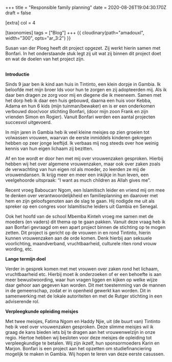 +++
title = "Responsible family planning"
date = 2020-08-26T19:04:30.170Z
draft = false

[extra]
col = 4

[taxonomies]
tags = ["Blog"]
+++
{{ cloudinary(path="amadouxl", width="300", opts="ar_3:2") }}

<p class="text-justify" style="white-space: pre-wrap">Susan van der Ploeg heeft dit project opgezet. Zij werkt hierin samen met Bonfari. In het onderstaande stuk legt zij uit wat zij binnen dit project doet en wat de doelen van het project zijn. 

**Introductie**

Sinds 9 jaar ben ik kind aan huis in Tintinto, een klein dorpje in Gambia. Ik beloofde met mijn broer Ids voor hun te zorgen en zij adopteerden mij. Als ik daar ben dragen ze zorg voor mij en diegene die ik meeneem. Samen met het dorp heb ik daar een huis gebouwd, daarna een huis voor Kebba, Adama en hun 6 kids (mijn tuinman/bewaker) en is er een onderkomen verbouwd door/voor stichting Bonfari, (door mijn zoon Frank en zijn vrienden Simon en Rogier). Vanuit Bonfari werden een aantal projecten succesvol uitgevoerd.

In mijn jaren in Gambia heb ik veel kleine meisjes op zien groeien tot volwassen vrouwen, waarvan de eerste inmiddels kinderen gekregen hebben op zeer jonge leeftijd. Ik verbaas mij nog steeds over hoe weinig kennis van hun eigen lichaam zij bezitten.

Af en toe wordt er door hen met mij over vrouwenzaken gesproken. Hierbij hebben wij het over algemene vrouwenzaken, maar ook over zaken zoals de verwachting van hun eigen rol als moeder, zo leerden ze mij de vrouwendansen. Ik krijg meer en meer een inkijkje in hun leven, een veelgehoorde uitspraak: “I want as much children as Allah gives me”.

Recent vroeg Baboucarr Ngom, een Islamitisch leider en vriend mij om mee te denken over verantwoordelijkheid en familieplanning en daarover met hem en zijn geloofsgenoten aan de slag te gaan. Hij nodigde me uit als spreker op een congres voor Islamitische leiders uit Gambia en Senegal.

Ook het hoofd van de school Mbemba Kinteh vroeg me samen met de moeders (en vaders) dit thema op te gaan pakken. Vanuit deze vraag heb ik aan Bonfari gevraagd om een apart project binnen de stichting op te mogen zetten. Dit project is gericht op de vrouwen in en rond Tintinto, hierin kunnen vrouwenzaken aan de orde komen. Denk hierbij aan seksuele voorlichting, maandverband, vruchtbaarheid, culturele riten rond vrouw wording, etc.

**Lange termijn doel**

Verder in gesprek komen met met vrouwen over zaken rond het lichaam, vruchtbaarheid etc. Hierbij moet ik onderzoeken of er een behoefte is aan meer bewustwoording, waar hun vragen liggen en kijken op welke wijze daar gehoor aan gegeven kan worden. Dit met toestemming van de mannen in de gemeenschap, zodat er in openheid gewerkt kan worden.
Dit in samenwerking met de lokale autoriteiten en met de Rutger stichting in een adviserende rol.

**Verpleegkunde opleiding meisjes**

Met twee meisjes, Fatima Ngom en Haddy Njie,  uit (de buurt van) Tintinto heb ik veel over vrouwenzaken gesproken. Deze slimme meisjes wil ik graag de kans bieden iets bij te dragen aan het vrouwenwelzijn in onze regio. Hiertoe hebben wij besloten voor deze meisjes de opleiding tot verpleegkundige te betalen. Wij zijn ikzelf, hun sponsormoeders Karin en Marjon.
Bonfari is een project aan het opzetten om studiefinanciering mogelijk te maken in Gambia. Wij hopen te leren van deze eerste casussen.

</p>
